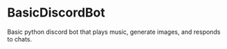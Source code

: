 # BasicDiscordBot
Basic python discord bot that plays music, generate images, and responds to chats. 
